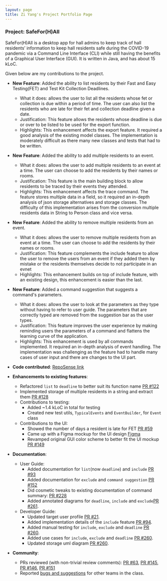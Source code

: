 ```yaml
---
layout: page
title: Zi Yang's Project Portfolio Page
---
```


### Project: SafeFor(H)All

SafeFor(H)All is a desktop app for hall admins to keep track of hall residents’ information to keep hall residents safe during the COVID-19 pandemic via a Command Line Interface (CLI) while still having the benefits of a Graphical User Interface (GUI). It is written in Java, and has about 15 kLoC.

Given below are my contributions to the project.

* **New Feature**: Added the ability to list residents by their Fast and Easy Testing(FET) and Test Kit Collection Deadlines.
  * What it does: allows the user to list all the residents whose fet or collection is due within a period of time. The user can also list the residents who are late for their fet and collection deadline given a date.
  * Justification: This feature allows the residents whose deadline is due or over to be listed to be used for the export function.
  * Highlights: This enhancement affects the export feature. It required a good analysis of the existing model classes. The implementation is moderately difficult as there many new classes and tests that had to be written.

* **New Feature**: Added the ability to add multiple residents to an event.
  * What it does: allows the user to add multiple residents to an event at a time. The user can choose to add the residents by their names or rooms.
  * Justification: This feature is the main building block to allow residents to be traced by their events they attended.
  * Highlights: This enhancement affects the trace command. The feature stores multiple data in a field, so it required an in-depth analysis of json storage alternatives and storage classes. The difficulty of this implementation arises from the conversion multiple residents data in String to Person class and vice versa.

* **New Feature**: Added the ability to remove multiple residents from an event.
  * What it does: allows the user to remove multiple residents from an event at a time. The user can choose to add the residents by their names or rooms.
  * Justification: This feature complements the include feature to allow the user to remove the users from an event if they added them by mistake or the residents themselves decide to not participate in an evnet
  * Highlights: This enhancement builds on top of include feature, with an existing design, this enhancement is easier than the last.

* **New Feature**: Added a command suggestion that suggests a command's parameters.
  * What it does: allows the user to look at the parameters as they type without having to refer to user guide. The parameters that are correctly typed are removed from the suggestion bar as the user types.
  * Justification: This feature improves the user experience by making reminding users the parameters of a command and flattens the learning curve of the application.
  * Highlights: This enhancement is used by all commands implemented. It required an in-depth analysis of event handling. The implementation was challenging as the feature had to handle many cases of user input and there are changes to the UI part.

* **Code contributed**: [RepoSense link](https://nus-cs2103-ay2122s1.github.io/tp-dashboard/?search=&sort=groupTitle&sortWithin=title&timeframe=commit&mergegroup=&groupSelect=groupByRepos&breakdown=true&checkedFileTypes=docs~functional-code~test-code~other&since=2021-09-17&tabOpen=true&tabType=authorship&tabAuthor=gordonlzy&tabRepo=AY2122S1-CS2103T-T15-4%2Ftp%5Bmaster%5D&authorshipIsMergeGroup=false&authorshipFileTypes=docs~functional-code~test-code&authorshipIsBinaryFileTypeChecked=false)

* **Enhancements to existing features**:
  * Refactored `list` to `deadline` to better suit its function name [PR #122](https://github.com/AY2122S1-CS2103T-T15-4/tp/pull/122)
  * Implemented storage of multiple residents in a string and extract them [PR #128](https://github.com/AY2122S1-CS2103T-T15-4/tp/pull/128)
  * Contributions to testing:
    * Added ~1.4 kLoC in total for testing
    * Created new test utils, `TypicalEvents` and `EventBuilder`, for `Event` class
  * Contributions to the UI:
    * Showed the number of days a resident is late for FET [PR #59](https://github.com/AY2122S1-CS2103T-T15-4/tp/pull/59)
    * Came up with a Figma mockup for the UI design [Figma](https://www.figma.com/file/Xt0MjUdFjvB438sHOwurRm/safeforhall?node-id=0%3A1)
    * Revamped original GUI color scheme to better fit the UI mockup [PR #149](https://github.com/AY2122S1-CS2103T-T15-4/tp/pull/149)

* **Documentation**:
  * User Guide:
    * Added documentation for `list`(now `deadline`) and `include` [PR #93](https://github.com/AY2122S1-CS2103T-T15-4/tp/pull/93)
    * Added documentation for `exclude` and `command suggestion` [PR #152](https://github.com/AY2122S1-CS2103T-T15-4/tp/pull/152)
    * Did cosmetic tweaks to existing documentation of command summary: [PR #228](https://github.com/AY2122S1-CS2103T-T15-4/tp/pull/228)
    * Added annotated diagrams for `deadline`, `include` and `exclude`[PR #261](https://github.com/AY2122S1-CS2103T-T15-4/tp/pull/261).
  * Developer Guide:
    * Updated target user profile [PR #21](https://github.com/AY2122S1-CS2103T-T15-4/tp/pull/21).
    * Added implementation details of the `include` feature [PR #94](https://github.com/AY2122S1-CS2103T-T15-4/tp/pull/94).
    * Added manual testing for `include`, `exclude` and `deadline` [PR #260](https://github.com/AY2122S1-CS2103T-T15-4/tp/pull/260).
    * Added use cases for `include`, `exclude` and `deadline` [PR #260](https://github.com/AY2122S1-CS2103T-T15-4/tp/pull/260).
    * Updated storage uml diagram [PR #260](https://github.com/AY2122S1-CS2103T-T15-4/tp/pull/260).

* **Community**:
  * PRs reviewed (with non-trivial review comments): [PR #63](https://github.com/AY2122S1-CS2103T-T15-4/tp/pull/63), [PR #145](https://github.com/AY2122S1-CS2103T-T15-4/tp/pull/145), [PR #146](https://github.com/AY2122S1-CS2103T-T15-4/tp/pull/146), [PR #151](https://github.com/AY2122S1-CS2103T-T15-4/tp/pull/151)
  * Reported [bugs and suggestions](https://github.com/gordonlzy/ped/issues) for other teams in the class.
